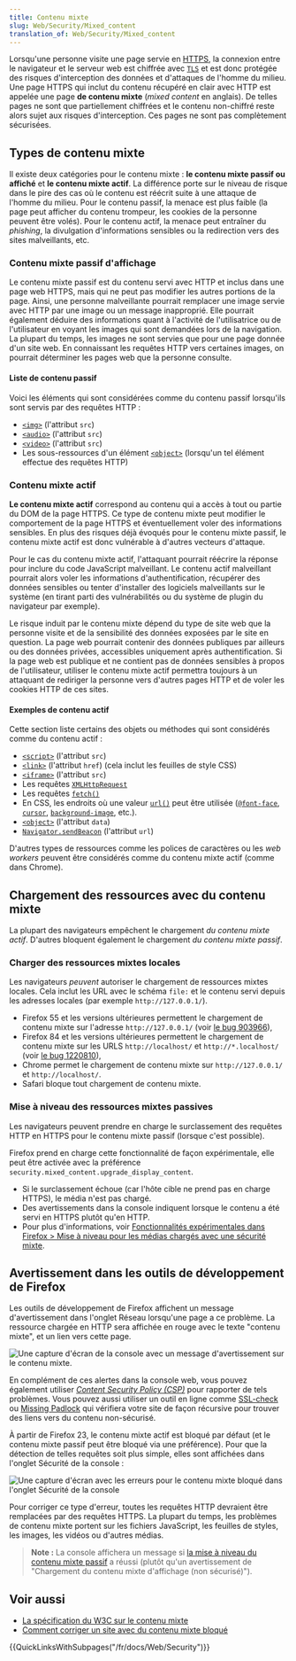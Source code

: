 ```yaml
---
title: Contenu mixte
slug: Web/Security/Mixed_content
translation_of: Web/Security/Mixed_content
---
```

Lorsqu'une personne visite une page servie en [HTTPS](/fr/docs/Glossary/https), la connexion entre le navigateur et le serveur web est chiffrée avec [`TLS`](/fr/docs/Glossary/TLS) et est donc protégée des risques d'interception des données et d'attaques de l'homme du milieu. Une page HTTPS qui inclut du contenu récupéré en clair avec HTTP est appelée une page **de contenu mixte** (<i lang="en">mixed content</i> en anglais). De telles pages ne sont que partiellement chiffrées et le contenu non-chiffré reste alors sujet aux risques d'interception. Ces pages ne sont pas complètement sécurisées.

## Types de contenu mixte

Il existe deux catégories pour le contenu mixte&nbsp;: **le contenu mixte passif ou affiché** et **le contenu mixte actif**. La différence porte sur le niveau de risque dans le pire des cas où le contenu est réécrit suite à une attaque de l'homme du milieu. Pour le contenu passif, la menace est plus faible (la page peut afficher du contenu trompeur, les cookies de la personne peuvent être volés). Pour le contenu actif, la menace peut entraîner du <i lang="en">phishing</i>, la divulgation d'informations sensibles ou la redirection vers des sites malveillants, etc.

### Contenu mixte passif d'affichage

Le contenu mixte passif est du contenu servi avec HTTP et inclus dans une page web HTTPS, mais qui ne peut pas modifier les autres portions de la page. Ainsi, une personne malveillante pourrait remplacer une image servie avec HTTP par une image ou un message inapproprié. Elle pourrait également déduire des informations quant à l'activité de l'utilisatrice ou de l'utilisateur en voyant les images qui sont demandées lors de la navigation. La plupart du temps, les images ne sont servies que pour une page donnée d'un site web. En connaissant les requêtes HTTP vers certaines images, on pourrait déterminer les pages web que la personne consulte.

#### Liste de contenu passif

Voici les éléments qui sont considérées comme du contenu passif lorsqu'ils sont servis par des requêtes HTTP&nbsp;:

- [`<img>`](/fr/docs/Web/HTML/Element/Img) (l'attribut `src`)
- [`<audio>`](/fr/docs/Web/HTML/Element/audio) (l'attribut `src`)
- [`<video>`](/fr/docs/Web/HTML/Element/video) (l'attribut `src`)
- Les sous-ressources d'un élément [`<object>`](/fr/docs/Web/HTML/Element/object) (lorsqu'un tel élément effectue des requêtes HTTP)

### Contenu mixte actif

**Le contenu mixte actif** correspond au contenu qui a accès à tout ou partie du DOM de la page HTTPS. Ce type de contenu mixte peut modifier le comportement de la page HTTPS et éventuellement voler des informations sensibles. En plus des risques déjà évoqués pour le contenu mixte passif, le contenu mixte actif est donc vulnérable à d'autres vecteurs d'attaque.

Pour le cas du contenu mixte actif, l'attaquant pourrait réécrire la réponse pour inclure du code JavaScript malveillant. Le contenu actif malveillant pourrait alors voler les informations d'authentification, récupérer des données sensibles ou tenter d'installer des logiciels malveillants sur le système (en tirant parti des vulnérabilités ou du système de plugin du navigateur par exemple).

Le risque induit par le contenu mixte dépend du type de site web que la personne visite et de la sensibilité des données exposées par le site en question. La page web pourrait contenir des données publiques par ailleurs ou des données privées, accessibles uniquement après authentification. Si la page web est publique et ne contient pas de données sensibles à propos de l'utilisateur, utiliser le contenu mixte actif permettra toujours à un attaquant de rediriger la personne vers d'autres pages HTTP et de voler les cookies HTTP de ces sites.

#### Exemples de contenu actif

Cette section liste certains des objets ou méthodes qui sont considérés comme du contenu actif&nbsp;:

- [`<script>`](/fr/docs/Web/HTML/Element/script) (l'attribut `src`)
- [`<link>`](/fr/docs/Web/HTML/Element/link) (l'attribut `href`) (cela inclut les feuilles de style CSS)
- [`<iframe>`](/fr/docs/Web/HTML/Element/iframe) (l'attribut `src`)
- Les requêtes [`XMLHttpRequest`](/fr/docs/Web/API/XMLHttpRequest)
- Les requêtes [`fetch()`](/fr/docs/Web/API/fetch)
- En CSS, les endroits où une valeur [`url()`](/fr/docs/Web/CSS/url) peut être utilisée ([`@font-face`](/fr/docs/Web/CSS/@font-face), [`cursor`](/fr/docs/Web/CSS/cursor), [`background-image`](/fr/docs/Web/CSS/background-image), etc.).
- [`<object>`](/fr/docs/Web/HTML/Element/object) (l'attribut `data`)
- [`Navigator.sendBeacon`](/fr/docs/Web/API/Navigator/sendBeacon) (l'attribut `url`)

D'autres types de ressources comme les polices de caractères ou les <i lang="en">web workers</i> peuvent être considérés comme du contenu mixte actif (comme dans Chrome).

## Chargement des ressources avec du contenu mixte

La plupart des navigateurs empêchent le chargement *du contenu mixte actif*. D'autres bloquent également le chargement *du contenu mixte passif*.

### Charger des ressources mixtes locales

Les navigateurs _peuvent_ autoriser le chargement de ressources mixtes locales. Cela inclut les URL avec le schéma `file:` et le contenu servi depuis les adresses locales (par exemple `http://127.0.0.1/`).

- Firefox 55 et les versions ultérieures permettent le chargement de contenu mixte sur l'adresse `http://127.0.0.1/` (voir [le bug 903966](https://bugzilla.mozilla.org/show_bug.cgi?id=903966)),
- Firefox 84 et les versions ultérieures permettent le chargement de contenu mixte sur les URLS `http://localhost/` et `http://*.localhost/` (voir [le bug 1220810](https://bugzilla.mozilla.org/show_bug.cgi?id=1220810)),
- Chrome permet le chargement de contenu mixte sur `http://127.0.0.1/` et `http://localhost/`.
- Safari bloque tout chargement de contenu mixte.

### Mise à niveau des ressources mixtes passives

Les navigateurs peuvent prendre en charge le surclassement des requêtes HTTP en HTTPS pour le contenu mixte passif (lorsque c'est possible).

Firefox prend en charge cette fonctionnalité de façon expérimentale, elle peut être activée avec la préférence `security.mixed_content.upgrade_display_content`.

- Si le surclassement échoue (car l'hôte cible ne prend pas en charge HTTPS), le média n'est pas chargé.
- Des avertissements dans la console indiquent lorsque le contenu a été servi en HTTPS plutôt qu'en HTTP.
- Pour plus d'informations, voir [Fonctionnalités expérimentales dans Firefox > Mise à niveau pour les médias chargés avec une sécurité mixte](/fr/docs/Mozilla/Firefox/Experimental_features#mise_à_niveau_pour_les_médias_chargés_avec_une_sécurité_mixte).

## Avertissement dans les outils de développement de Firefox

Les outils de développement de Firefox affichent un message d'avertissement dans l'onglet Réseau lorsqu'une page a ce problème. La ressource chargée en HTTP sera affichée en rouge avec le texte "contenu mixte", et un lien vers cette page.

![Une capture d'écran de la console avec un message d'avertissement sur le contenu mixte.](mixed_content_-_net_pane.png)

En complément de ces alertes dans la console web, vous pouvez également utiliser [<i lang="en">Content Security Policy (CSP)</i>](/fr/docs/Web/HTTP/CSP) pour rapporter de tels problèmes. Vous pouvez aussi utiliser un outil en ligne comme [SSL-check](https://www.jitbit.com/sslcheck/) ou [Missing Padlock](https://www.missingpadlock.com/) qui vérifiera votre site de façon récursive pour trouver des liens vers du contenu non-sécurisé.

À partir de Firefox 23, le contenu mixte actif est bloqué par défaut (et le contenu mixte passif peut être bloqué via une préférence). Pour que la détection de telles requêtes soit plus simple, elles sont affichées dans l'onglet Sécurité de la console&nbsp;:

![Une capture d'écran avec les erreurs pour le contenu mixte bloqué dans l'onglet Sécurité de la console](mixed_content_webconsole.png)

Pour corriger ce type d'erreur, toutes les requêtes HTTP devraient être remplacées par des requêtes HTTPS. La plupart du temps, les problèmes de contenu mixte portent sur les fichiers JavaScript, les feuilles de styles, les images, les vidéos ou d'autres médias.

> **Note :** La console affichera un message si [la mise à niveau du contenu mixte passif](#mise_à_niveau_des_ressources_mixtes_passives) a réussi (plutôt qu'un avertissement de "Chargement du contenu mixte d'affichage (non sécurisé)").

## Voir aussi

- [La spécification du W3C sur le contenu mixte](https://w3c.github.io/webappsec/specs/mixedcontent/)
- [Comment corriger un site avec du contenu mixte bloqué](/fr/docs/Web/Security/Mixed_content/How_to_fix_website_with_mixed_content)

{{QuickLinksWithSubpages("/fr/docs/Web/Security")}}
